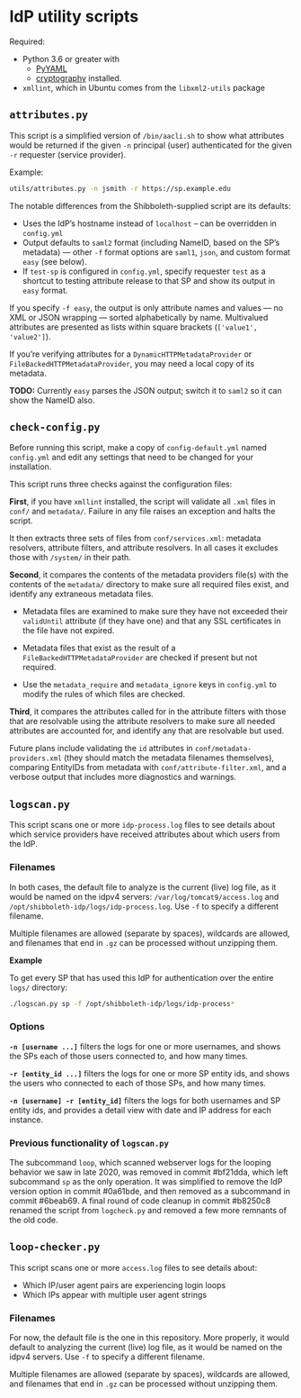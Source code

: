# IdP utility scripts

Required:
- Python 3.6 or greater with
  - [PyYAML](https://pypi.org/project/PyYAML/)
  - [cryptography](https://pypi.org/project/cryptography/) installed.
- `xmllint`, which in Ubuntu comes from the `libxml2-utils` package



## `attributes.py`

This script is a simplified version of `/bin/aacli.sh` to show what attributes would be returned if the given `-n` principal (user) authenticated for the given `-r` requester (service provider).

Example:
```bash
utils/attributes.py -n jsmith -r https://sp.example.edu
```

The notable differences from the Shibboleth-supplied script are its defaults:

- Uses the IdP’s hostname instead of `localhost` – can be overridden in `config.yml`
- Output defaults to `saml2` format (including NameID, based on the SP’s metadata) — other `-f` format options are `saml1`, `json`, and custom format `easy` (see below).
- If `test-sp` is configured in `config.yml`, specify requester `test` as a shortcut to testing attribute release to that SP and show its output in `easy` format.

If you specify `-f easy`, the output is only attribute names and values — no XML or JSON wrapping — sorted alphabetically by name. Multivalued attributes are presented as lists within square brackets (`['value1', 'value2']`).

If you’re verifying attributes for a `DynamicHTTPMetadataProvider` or `FileBackedHTTPMetadataProvider`, you may need a local copy of its metadata.

**TODO:** Currently `easy` parses the JSON output; switch it to `saml2` so it can show the NameID also.


## `check-config.py`

Before running this script, make a copy of `config-default.yml` named `config.yml` and edit any settings that need to be changed for your installation.

This script runs three checks against the configuration files:

**First**, if you have `xmllint` installed, the script will validate all `.xml` files in `conf/` and `metadata/`. Failure in any file raises an exception and halts the script.

It then extracts three sets of files from `conf/services.xml`: metadata resolvers, attribute filters, and attribute resolvers. In all cases it excludes those with `/system/` in their path.

**Second**, it compares the contents of the metadata providers file(s) with the contents of the `metadata/` directory to make sure all required files exist, and identify any extraneous metadata files.

- Metadata files are examined to make sure they have not exceeded their `validUntil` attribute (if they have one) and that any SSL certificates in the file have not expired.

- Metadata files that exist as the result of a `FileBackedHTTPMetadataProvider` are checked if present but not required.

- Use the `metadata_require` and `metadata_ignore` keys in `config.yml` to modify the rules of which files are checked.

**Third**, it compares the attributes called for in the attribute filters with those that are resolvable using the attribute resolvers to make sure all needed attributes are accounted for, and identify any that are resolvable but used.

Future plans include validating the `id` attributes in `conf/metadata-providers.xml` (they should match the metadata filenames themselves), comparing EntityIDs from metadata with `conf/attribute-filter.xml`, and a verbose output that includes more diagnostics and warnings.


## `logscan.py`

This script scans one or more `idp-process.log` files to see details about which service providers have received attributes about which users from the IdP.

### Filenames

In both cases, the default file to analyze is the current (live) log file, as it would be named on the idpv4 servers: `/var/log/tomcat9/access.log` and `/opt/shibboleth-idp/logs/idp-process.log`. Use `-f` to specify a different filename.

Multiple filenames are allowed (separate by spaces), wildcards are allowed, and filenames that end in `.gz` can be processed without unzipping them.

**Example**

To get every SP that has used this IdP for authentication over the entire `logs/` directory:
```bash
./logscan.py sp -f /opt/shibboleth-idp/logs/idp-process*
```

### Options

**`-n [username ...]`** filters the logs for one or more usernames, and shows the SPs each of those users connected to, and how many times.

**`-r [entity_id ...]`** filters the logs for one or more SP entity ids, and shows the users who connected to each of those SPs, and how many times.

**`-n [username] -r [entity_id]`** filters the logs for both usernames and SP entity ids, and provides a detail view with date and IP address for each instance.


### Previous functionality of `logscan.py`

The subcommand `loop`, which scanned webserver logs for the looping behavior we saw in late 2020, was removed in commit #bf21dda, which left subcommand `sp` as the only operation. It was simplified to remove the IdP version option in commit #0a61bde, and then removed as a subcommand in commit #6beab69. A final round of code cleanup in commit #b8250c8 renamed the script from `logcheck.py` and removed a few more remnants of the old code.



## `loop-checker.py`

This script scans one or more `access.log` files to see details about:
  - Which IP/user agent pairs are experiencing login loops
  - Which IPs appear with multiple user agent strings
  

### Filenames

For now, the default file is the one in this repository. More properly, it would default to analyzing the current (live) log file, as it would be named on the idpv4 servers. Use `-f` to specify a different filename.

Multiple filenames are allowed (separate by spaces), wildcards are allowed, and filenames that end in `.gz` can be processed without unzipping them.
